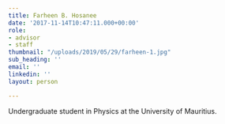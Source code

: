 ```yaml
---
title: Farheen B. Hosanee
date: '2017-11-14T10:47:11.000+00:00'
role:
- advisor
- staff
thumbnail: "/uploads/2019/05/29/farheen-1.jpg"
sub_heading: ''
email: ''
linkedin: ''
layout: person

---
```

Undergraduate student in Physics at the University of Mauritius.